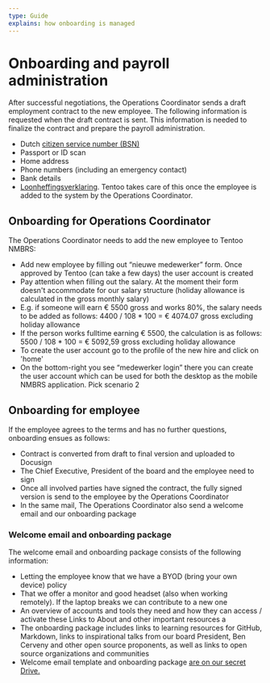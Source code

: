 ```yaml
---
type: Guide
explains: how onboarding is managed
---
```


# Onboarding and payroll administration

After successful negotiations, the Operations Coordinator sends a draft employment contract to the new employee. The following information is requested when the draft contract is sent. This information is needed to finalize the contract and prepare the payroll administration.

* Dutch [citizen service number (BSN)](https://www.government.nl/topics/personal-data/citizen-service-number-bsn)
* Passport or ID scan
* Home address
* Phone numbers (including an emergency contact)
* Bank details
* [Loonheffingsverklaring](https://www.belastingdienst.nl/wps/wcm/connect/bldcontentnl/themaoverstijgend/programmas_en_formulieren/model_opgaaf_gegevens_voor_de_loonheffingen). Tentoo takes care of this once the employee is added to the system by the Operations Coordinator.

## Onboarding for Operations Coordinator

The Operations Coordinator needs to add the new employee to Tentoo NMBRS:

* Add new employee by filling out “nieuwe medewerker” form. Once approved by Tentoo (can take a few days) the user account is created
* Pay attention when filling out the salary. At the moment their form doesn't accommodate for our salary structure (holiday allowance is calculated in the gross monthly salary)
* E.g. if someone will earn € 5500 gross and works 80%, the salary needs to be added as follows: 4400 / 108 * 100 = € 4074.07 gross excluding holiday allowance
* If the person works fulltime earning € 5500, the calculation is as follows: 5500 / 108 * 100 = € 5092,59 gross excluding holiday allowance
* To create the user account go to the profile of the new hire and click on 'home'
* On the bottom-right you see “medewerker login” there you can create the user account which can be used for both the desktop as the mobile NMBRS application. Pick scenario 2

## Onboarding for employee

If the employee agrees to the terms and has no further questions, onboarding ensues as follows:

* Contract is converted from draft to final version and uploaded to Docusign
* The Chief Executive, President of the board and the employee need to sign
* Once all involved parties have signed the contract, the fully signed version is send to the employee by the Operations Coordinator
* In the same mail, The Operations Coordinator also send a welcome email and our onboarding package

### Welcome email and onboarding package

The welcome email and onboarding package consists of the following information:

* Letting the employee know that we have a BYOD (bring your own device) policy
* That we offer a monitor and good headset (also when working remotely). If the laptop breaks we can contribute to a new one
* An overview of accounts and tools they need and how they can access / activate these Links to About and other important resources a
* The onboarding package includes links to learning resources for GitHub, Markdown, links to inspirational talks from our board President, Ben Cerveny and other open source proponents, as well as links to open source organizations and communities
* Welcome email template and onboarding package [are on our secret Drive.](https://drive.google.com/drive/folders/1KqeG3KxibxmbkhQl5yKUdsmTtMMnwlqB)
